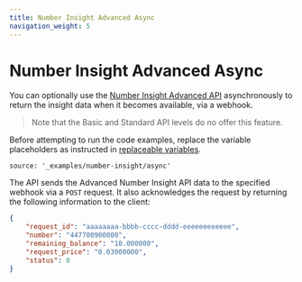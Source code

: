 ```yaml
---
title: Number Insight Advanced Async
navigation_weight: 5
---
```


# Number Insight Advanced Async

You can optionally use the [Number Insight Advanced API](number-insight-advanced) asynchronously to return the insight data when it becomes available, via a webhook.

> Note that the Basic and Standard API levels do no offer this feature.

Before attempting to run the code examples, replace the variable placeholders as instructed in [replaceable variables](before-you-begin#replaceable-variables).

```building_blocks
source: '_examples/number-insight/async'
```

The API sends the Advanced Number Insight API data to the specified webhook via a `POST` request. It also acknowledges the request by returning the following information to the client:

```json
{
    "request_id": "aaaaaaaa-bbbb-cccc-dddd-eeeeeeeeeeee",
    "number": "447700900000",
    "remaining_balance": "10.000000",
    "request_price": "0.03000000",
    "status": 0
}
```
